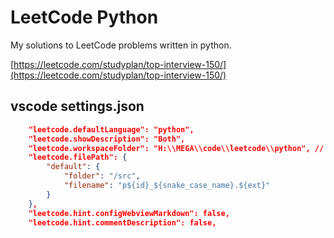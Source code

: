 # LeetCode Python

My solutions to LeetCode problems written in python.

[https://leetcode.com/studyplan/top-interview-150/](https://leetcode.com/studyplan/top-interview-150/)

## vscode settings.json

```json
    "leetcode.defaultLanguage": "python",
    "leetcode.showDescription": "Both",
    "leetcode.workspaceFolder": "H:\\MEGA\\code\\leetcode\\python", // path to local repo here
    "leetcode.filePath": {
        "default": {
            "folder": "/src",
            "filename": "p${id}_${snake_case_name}.${ext}"
        }
    },
    "leetcode.hint.configWebviewMarkdown": false,
    "leetcode.hint.commentDescription": false,
```
